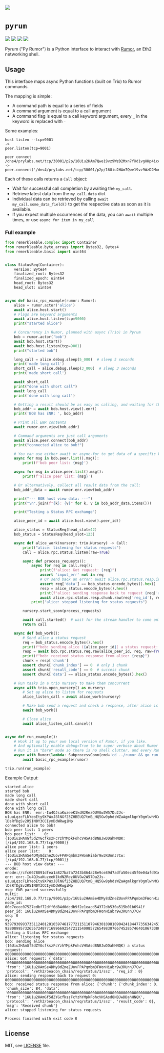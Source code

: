![](https://raw.githubusercontent.com/protolambda/pyrum/master/logo.png)

# `pyrum`

[![](https://img.shields.io/pypi/l/pyrum.svg)](https://pypi.python.org/pypi/pyrum) [![](https://img.shields.io/pypi/pyversions/pyrum.svg)](https://pypi.python.org/pypi/pyrum) [![](https://img.shields.io/pypi/status/pyrum.svg)](https://pypi.python.org/pypi/pyrum) [![](https://img.shields.io/pypi/implementation/pyrum.svg)](https://pypi.python.org/pypi/pyrum)

Pyrum ("Py Rumor") is a Python interface to interact with [Rumor](https://github.com/protolambda/rumor), an Eth2 networking shell.

## Usage

This interface maps async Python functions (built on Trio) to Rumor commands.

The mapping is simple:
- A command path is equal to a series of fields
- A command argument is equal to a call argument
- A command flag is equal to a call keyword argument, every `_` in the keyword is replaced with `-`

Some examples:

```
host listen --tcp=9001
->
peer.listen(tcp=9001)

peer connect /dns4/prylabs.net/tcp/30001/p2p/16Uiu2HAm7Qwe19vz9WzD2Mxn7fXd1vgHHp4iccuyq7TxwRXoAGfc
->
peer.connect('/dns4/prylabs.net/tcp/30001/p2p/16Uiu2HAm7Qwe19vz9WzD2Mxn7fXd1vgHHp4iccuyq7TxwRXoAGfc')
```

Each of these calls returns a `Call` object:
- Wait for successful call completion by awaiting the `my_call`.
- Retrieve latest data from the `my_call.data` dict
- Individual data can be retrieved by calling `await my_call.some_data_field()` to get the respective data as soon as it is available.
- If you expect multiple occurrences of the data, you can `await` multiple times, or use `async for item in my_call`

### Full example

```python
from remerkleable.complex import Container
from remerkleable.byte_arrays import Bytes32, Bytes4
from remerkleable.basic import uint64


class StatusReq(Container):
    version: Bytes4
    finalized_root: Bytes32
    finalized_epoch: uint64
    head_root: Bytes32
    head_slot: uint64


async def basic_rpc_example(rumor: Rumor):
    alice = rumor.actor('alice')
    await alice.host.start()
    # Flags are keyword arguments
    await alice.host.listen(tcp=9000)
    print("started alice")

    # Concurrency in Rumor, planned with async (Trio) in Pyrum
    bob = rumor.actor('bob')
    await bob.host.start()
    await bob.host.listen(tcp=9001)
    print("started bob")

    long_call = alice.debug.sleep(5_000)  # sleep 5 seconds
    print('made long call')
    short_call = alice.debug.sleep(3_000)  # sleep 3 seconds
    print('made short call')

    await short_call
    print("done with short call")
    await long_call
    print('done with long call')

    # Getting a result should be as easy as calling, and waiting for the key we are after
    bob_addr = await bob.host.view().enr()
    print('BOB has ENR: ', bob_addr)

    # Print all ENR contents
    await rumor.enr.view(bob_addr)

    # Command arguments are just call arguments
    await alice.peer.connect(bob_addr)
    print("connected alice to bob!")

    # You can use either await or async-for to get data of a specific key
    async for msg in bob.peer.list().msg():
        print(f'bob peer list: {msg}')

    async for msg in alice.peer.list().msg():
        print(f'alice peer list: {msg}')

    # Or alternatively, collect all result data from the call:
    bob_addr_data = await rumor.enr.view(bob_addr)

    print("--- BOB host view data: ---")
    print("\n".join(f"{k}: {v}" for k, v in bob_addr_data.items()))

    print("Testing a Status RPC exchange")

    alice_peer_id = await alice.host.view().peer_id()

    alice_status = StatusReq(head_slot=42)
    bob_status = StatusReq(head_slot=123)

    async def alice_work(nursery: trio.Nursery) -> Call:
        print("alice: listening for status requests")
        call = alice.rpc.status.listen(raw=True)

        async def process_requests():
            async for req in call.req():
                print(f"alice: Got request: {req}")
                assert 'input_err' not in req
                # Or send back an error; await alice.rpc.status.resp.invalid_request(req['req_id'], f"hello! Your request was invalid, because: {req['input_err']}").ok
                assert req['data'] == bob_status.encode_bytes().hex()
                resp = alice_status.encode_bytes().hex()
                print(f"alice: sending response back to request {req['req_id']}: {resp}")
                await alice.rpc.status.resp.chunk.raw(req['req_id'], resp, done=True)
            print("alice: stopped listening for status requests")

        nursery.start_soon(process_requests)

        await call.started()  # wait for the stream handler to come online, there will be a "started=true" entry.
        return call

    async def bob_work():
        # Send alice a status request
        req = bob_status.encode_bytes().hex()
        print(f"bob: sending alice ({alice_peer_id}) a status request: {req}")
        resp = await bob.rpc.status.req.raw(alice_peer_id, req, raw=True)
        print(f"bob: received status response from alice: {resp}")
        chunk = resp['chunk']
        assert chunk['chunk_index'] == 0  # only 1 chunk
        assert chunk['result_code'] == 0  # success chunk
        assert chunk['data'] == alice_status.encode_bytes().hex()

    # Run tasks in a trio nursery to make them concurrent
    async with trio.open_nursery() as nursery:
        # Set up alice to listen for requests
        alice_listen_call = await alice_work(nursery)

        # Make bob send a request and check a response, after alice is set up
        await bob_work()

        # Close alice
        await alice_listen_call.cancel()


async def run_example():
    # Hook it up to your own local version of Rumor, if you like.
    # And optionally enable debug=True to be super verbose about Rumor communication.
    # Run it in "bare" mode so there is no shell clutter, and every Rumor output is JSON for Pyrum to parse.
    async with Rumor(lambda: SubprocessConn(cmd='cd ../rumor && go run . bare')) as rumor:
        await basic_rpc_example(rumor)

trio.run(run_example)
```

Example Output:
```
started alice
started bob
made long call
made short call
done with short call
done with long call
BOB has ENR:  enr:-Iu4QJsaKuzeeK1kdN2RezOUVGw2W57Du2Js-u1uuLqzcFLkYeoEty9XPWxJ8lNGf23ZHBEUQ7tnB_HQ5Gw9phdsWZaAgmlkgnY0gmlwhMCoAE2Jc2VjcDI1NmsxoQPPxmeIkd_qGoJ7p6ckO4ZKKOnOidet-lDsRfDgSv2R5IN0Y3CCIymDdWRwgiMp
connected alice to bob!
bob peer list: 1 peers
bob peer list:    0: {16Uiu2HAmGf5dZYGcfkszFcYzhYMpkFohcVHSAsd8NBJwDDahHNQK: [/ip4/192.168.0.77/tcp/9000]}
alice peer list: 1 peers
alice peer list:    0: {16Uiu2HAmSe4DMy8dZneZUovFPAPqmbm3FWonHiabr9w3RUnnJ7Cw: [/ip4/192.168.0.77/tcp/9001]}
--- BOB host view data: ---
enode: enode://cfc6678891dfea1a827ba7a7243b864a28e9ce89d7adfa50ec45f0e04afd91e4cd3007b21b5d5012524cc28045a06efe34f03868f68da68b0d06c7cf621bd921@192.168.0.77:9001
enr: enr:-Iu4QJsaKuzeeK1kdN2RezOUVGw2W57Du2Js-u1uuLqzcFLkYeoEty9XPWxJ8lNGf23ZHBEUQ7tnB_HQ5Gw9phdsWZaAgmlkgnY0gmlwhMCoAE2Jc2VjcDI1NmsxoQPPxmeIkd_qGoJ7p6ckO4ZKKOnOidet-lDsRfDgSv2R5IN0Y3CCIymDdWRwgiMp
msg: ENR parsed successfully
multi: /ip4/192.168.0.77/tcp/9001/p2p/16Uiu2HAmSe4DMy8dZneZUovFPAPqmbm3FWonHiabr9w3RUnnJ7Cw
node_id: 00c7eeec07527edbf72dff6d84d0dcdb9f2e1eacd54372db530a515b01b6941f
peer_id: 16Uiu2HAmSe4DMy8dZneZUovFPAPqmbm3FWonHiabr9w3RUnnJ7Cw
seq: 0
xy: 93979309937351124012010597461777211511079463010981099424184477356342451737060 92808995732655724877169966925472115400857265498307667452857464010673380645153
Testing a Status RPC exchange
alice: listening for status requests
bob: sending alice (16Uiu2HAmGf5dZYGcfkszFcYzhYMpkFohcVHSAsd8NBJwDDahHNQK) a status request: 000000000000000000000000000000000000000000000000000000000000000000000000000000000000000000000000000000000000000000000000000000000000000000000000000000007b00000000000000
alice: Got request: {'data': '000000000000000000000000000000000000000000000000000000000000000000000000000000000000000000000000000000000000000000000000000000000000000000000000000000007b00000000000000', 'from': '16Uiu2HAmSe4DMy8dZneZUovFPAPqmbm3FWonHiabr9w3RUnnJ7Cw', 'protocol': '/eth2/beacon_chain/req/status/1/ssz', 'req_id': 0}
alice: sending response back to request 0: 000000000000000000000000000000000000000000000000000000000000000000000000000000000000000000000000000000000000000000000000000000000000000000000000000000002a00000000000000
bob: received status response from alice: {'chunk': {'chunk_index': 0, 'chunk_size': 84, 'data': '000000000000000000000000000000000000000000000000000000000000000000000000000000000000000000000000000000000000000000000000000000000000000000000000000000002a00000000000000', 'from': '16Uiu2HAmGf5dZYGcfkszFcYzhYMpkFohcVHSAsd8NBJwDDahHNQK', 'protocol': '/eth2/beacon_chain/req/status/1/ssz', 'result_code': 0}, 'msg': 'Received chunk'}
alice: stopped listening for status requests

Process finished with exit code 0
```


## License

MIT, see [LICENSE](./LICENSE) file.
